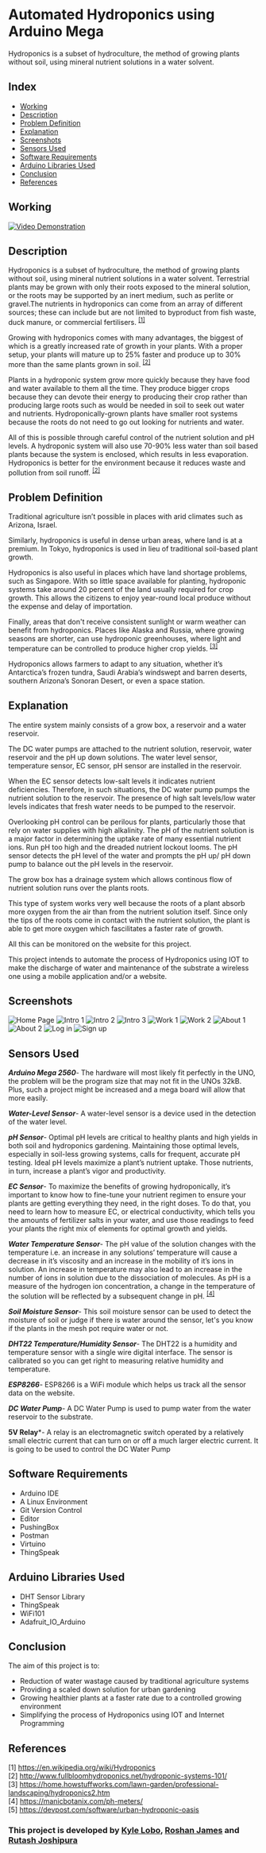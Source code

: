 # Automated Hydroponics using Arduino Mega
Hydroponics is a subset of hydroculture, the method of growing plants without soil, using mineral nutrient solutions in a water solvent.

## Index
+ [Working](#working)
+ [Description](#description)
+ [Problem Definition](#problem_definition)
+ [Explanation](#explanation)
+ [Screenshots](#screenshots)
+ [Sensors Used](#sensors_used)
+ [Software Requirements](#software_requirements)
+ [Arduino Libraries Used](#arduino_libraries_used)
+ [Conclusion](#conclusion)
+ [References](#references)

## Working <a name="working"></a>
[![Video Demonstration](http://img.youtube.com/vi/mIO8MYL-RWc/0.jpg)](http://www.youtube.com/watch?v=mIO8MYL-RWc "Video Demonstration")

## Description<a name="description"></a>
Hydroponics is a subset of hydroculture, the method of growing plants without soil, using mineral nutrient solutions in a water solvent. Terrestrial plants may be grown with only their roots exposed to the mineral solution, or the roots may be supported by an inert medium, such as perlite or gravel.The nutrients in hydroponics can come from an array of different sources; these can include but are not limited to byproduct from fish waste, duck manure, or commercial fertilisers. <sup>[[1]](#1)</sup>
<br>

Growing with hydroponics comes with many advantages, the biggest of which is a greatly increased rate of growth in your plants. With a proper setup, your plants will mature up to 25% faster and produce up to 30% more than the same plants grown in soil. <sup>[[2]](#2)</sup>
<br>

Plants in a hydroponic system grow more quickly because they have food and water available to them all the time. They produce bigger crops because they can devote their energy to producing their crop rather than producing large roots such as would be needed in soil to seek out water and nutrients. Hydroponically-grown plants have smaller root systems because the roots do not need to go out looking for nutrients and water.
<br>

All of this is possible through careful control of the nutrient solution and pH levels. A hydroponic system will also use 70-90% less water than soil based plants because the system is enclosed, which results in less evaporation. Hydroponics is better for the environment because it reduces waste and pollution from soil runoff. <sup>[[2]](#2)</sup>
<br>

## Problem Definition<a name="problem_definition"></a>
Traditional agriculture isn’t possible in places with arid climates such as Arizona, Israel.
<br>

Similarly, hydroponics is useful in dense urban areas, where land is at a premium. In Tokyo, hydroponics is used in lieu of traditional soil-based plant growth.
<br>

Hydroponics is also useful in places which have land shortage problems, such as Singapore. With so little space available for planting, hydroponic systems take around 20 percent of the land usually required for crop growth. This allows the citizens to enjoy year-round local produce without the expense and delay of importation.
<br>

Finally, areas that don't receive consistent sunlight or warm weather can benefit from hydroponics. Places like Alaska and Russia, where growing seasons are shorter, can use hydroponic greenhouses, where light and temperature can be controlled to produce higher crop yields. <sup>[[3]](#3)</sup>
<br>

Hydroponics allows farmers to adapt to any situation, whether it’s Antarctica’s frozen tundra, Saudi Arabia’s windswept and barren deserts, southern Arizona’s Sonoran Desert, or even a space station.
<br>


## Explanation<a name="explanation"></a>
The entire system mainly consists of a grow box, a reservoir and a water reservoir.
<br>

The DC water pumps are attached to the nutrient solution, reservoir, water reservoir and the pH up down solutions. The water level sensor, temperature sensor, EC sensor, pH sensor are installed in the reservoir.
<br>

When the EC sensor detects low-salt levels it indicates nutrient deficiencies. Therefore, in such situations, the DC water pump pumps the nutrient solution to the reservoir. The presence of high salt levels/low water levels indicates that fresh water needs to be pumped to the reservoir.
<br>

Overlooking pH control can be perilous for plants, particularly those that rely on water supplies with high alkalinity. The pH of the nutrient solution is a major factor in determining the uptake rate of many essential nutrient ions. Run pH too high and the dreaded nutrient lockout looms. The pH sensor detects the pH level of the water and prompts the pH up/ pH down pump to balance out the pH levels in the reservoir.
<br>

The grow box has a drainage system which allows continous flow of nutrient solution runs over the plants roots.

This type of system works very well because the roots of a plant absorb more oxygen from the air than from the nutrient solution itself. Since only the tips of the roots come in contact with the nutrient solution, the plant is able to get more oxygen which fascilitates a faster rate of growth.
<br>

All this can be monitored on the website for this project.
<br>

This project intends to automate the process of Hydroponics using IOT to make the discharge of water and maintenance of the substrate a wireless one using a mobile application and/or a website.

## Screenshots
![Home Page](https://imgur.com/UK5jDZZ.jpg)
![Intro 1](https://imgur.com/fPFmyoV.jpg)
![Intro 2](https://imgur.com/ZWgLvBh.jpg)
![Intro 3](https://imgur.com/11USWBp.jpg)
![Work 1](https://imgur.com/PHxcO7v.jpg)
![Work 2](https://imgur.com/PuKdpfC.jpg)
![About 1](https://imgur.com/l2F1xYg.jpg)
![About 2](https://imgur.com/pmIM7Nl.jpg)
![Log in](https://imgur.com/foOHpH1.jpg)
![Sign up](https://imgur.com/HEoo0pT.jpg)

## Sensors Used<a name="sensors_used"></a>
***Arduino Mega 2560***- The hardware will most likely fit perfectly in the UNO, the problem will be the program size that may not fit in the UNOs 32kB. Plus, such a project might be increased and a mega board will allow that more easily.

***Water-Level Sensor***- A water-level sensor is a device used in the detection of the water level.
<br>

***pH Sensor***- Optimal pH levels are critical to healthy plants and high yields in both soil and hydroponics gardening. Maintaining those optimal levels, especially in soil-less growing systems, calls for frequent, accurate pH testing. Ideal pH levels maximize a plant’s nutrient uptake. Those nutrients, in turn, increase a plant’s vigor and productivity.
<br>

***EC Sensor***- To maximize the benefits of growing hydroponically, it’s important to know how to fine-tune your nutrient regimen to ensure your plants are getting everything they need, in the right doses. To do that, you need to learn how to measure EC, or electrical conductivity, which tells you the amounts of fertilizer salts in your water, and use those readings to feed your plants the right mix of elements for optimal growth and yields.
<br>

***Water Temperature Sensor***- The pH value of the solution changes with the temperature i.e. an increase in any solutions’ temperature will cause a decrease in it’s viscosity and an increase in the mobility of it’s ions in solution. An increase in temperature may also lead to an increase in the number of ions in solution due to the dissociation of molecules. As pH is a measure of the hydrogen ion concentration, a change in the temperature of the solution will be reflected by a subsequent
change in pH. <sup>[[4]](#4)</sup>
<br>

***Soil Moisture Sensor***- This soil moisture sensor can be used to detect the moisture of soil or judge if there is water around the sensor, let's you know if the plants in the mesh pot require water or not.
<br>

***DHT22 Temperature/Humidity Sensor***- The DHT22 is a humidity and temperature sensor with a single wire digital interface. The sensor is calibrated so you can get right to measuring relative humidity and temperature.
<br>

***ESP8266***- ESP8266 is a WiFi module which helps us track all the sensor data on the website.
<br>

***DC Water Pump***- A DC Water Pump is used to pump water from the water reservoir to the substrate.
<br>

**5V Relay***- A relay is an electromagnetic switch operated by a relatively small electric current that can turn on or off a much larger electric current. It is going to be used to control the DC Water Pump
<br>

## Software Requirements<a name="software_requirements"></a>
+ Arduino IDE
+ A Linux Environment
+ Git Version Control
+ Editor
+ PushingBox
+ Postman
+ Virtuino
+ ThingSpeak

## Arduino Libraries Used<a name="arduino_libraries_used"></a>
+ DHT Sensor Library
+ ThingSpeak
+ WiFi101
+ Adafruit_IO_Arduino

## Conclusion<a name="conclusion"></a>
The aim of this project is to:
+ Reduction of water wastage caused by traditional agriculture systems
+ Providing a scaled down solution for urban gardening
+ Growing healthier plants at a faster rate due to a controlled growing environment
+ Simplifying the process of Hydroponics using IOT and Internet Programming

## References<a name="references"></a>
[1]<a name="1"></a> https://en.wikipedia.org/wiki/Hydroponics <br>
[2]<a name="2"></a> http://www.fullbloomhydroponics.net/hydroponic-systems-101/ <br>
[3]<a name="3"></a> https://home.howstuffworks.com/lawn-garden/professional-landscaping/hydroponics2.htm <br>
[4]<a name="4"></a> https://manicbotanix.com/ph-meters/ <br>
[5]<a name="5"></a> https://devpost.com/software/urban-hydroponic-oasis <br>

### This project is developed by [Kyle Lobo](https://github.com/kylelobo), [Roshan James](https://github.com/sephiroth7712) and [Rutash Joshipura](https://github.com/rudij7)

